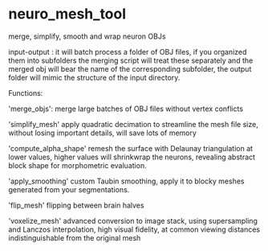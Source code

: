 # neuro_mesh_tool
 merge, simplify, smooth and wrap neuron OBJs
 
 input-output : it will batch process a folder of OBJ files, if you organized them into subfolders the merging script will treat these separately and the merged obj will bear the name of the corresponding subfolder, the output folder will mimic the structure of the input directory. 

Functions:

'merge_objs':  merge large batches of OBJ files without vertex conflicts

'simplify_mesh' apply quadratic decimation to streamline the mesh file size, without losing important details, will save lots of memory


'compute_alpha_shape' remesh the surface with Delaunay triangulation at lower values, higher values will shrinkwrap the neurons, revealing abstract block 
                      shape for morphometric evaluation.

'apply_smoothing' custom Taubin smoothing, apply it to blocky meshes generated from your segmentations.


'flip_mesh' flipping between brain halves 


'voxelize_mesh' advanced conversion to image stack, using supersampling and Lanczos interpolation, high visual fidelity, at common viewing distances 
                indistinguishable from the original mesh 

